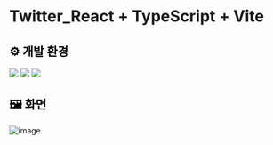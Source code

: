# Twitter_React + TypeScript + Vite

<h2 style="color: #000000; text-align: start;" data-ke-size="size26"><b>⚙️ 개발 환경</b></h2>
<div style="white-space: nowrap;">
  <img src='https://img.shields.io/badge/react-61DAFB?style=for-the-badge&logo=react&logoColor=white'>
  <img src='https://img.shields.io/badge/typescript-3178C6?style=for-the-badge&logo=typescript&logoColor=white'>
  <img src='https://img.shields.io/badge/firebase-DD2C00?style=for-the-badge&logo=firebase&logoColor=white'>
</div>

<h2 style="color: #000000; text-align: start;" data-ke-size="size26"><b>🖼️ 화면</b></h2>

![image](https://github.com/user-attachments/assets/e24a4463-0345-44cc-885c-aca007d50123)


